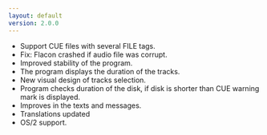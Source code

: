 ```yaml
---
layout: default
version: 2.0.0
---
```

* Support CUE files with several FILE tags.
* Fix: Flacon crashed if audio file was corrupt.
* Improved stability of the program.
* The program displays the duration of the tracks.
* New visual design of tracks selection.
* Program checks duration of the disk, if disk is shorter than CUE warning mark is displayed.
* Improves in the texts and messages.
* Translations updated
* OS/2 support.
